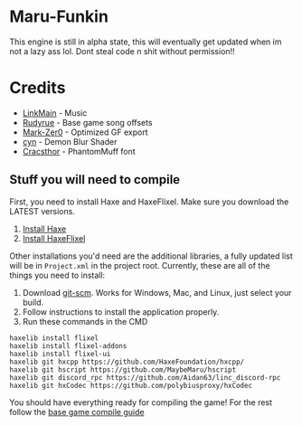 # Maru-Funkin

This engine is still in alpha state, this will eventually get updated when im not a lazy ass lol. Dont steal code n shit without permission!!

# Credits
* [LinkMain](https://www.youtube.com/@uppybuppy) - Music
* [Rudyrue](https://www.youtube.com/@rudyrue3694) - Base game song offsets
* [Mark-Zer0](https://twitter.com/MarkimusZer0) - Optimized GF export
* [cyn](https://twitter.com/cyn0x8) - Demon Blur Shader
* [Cracsthor](https://gamebanana.com/members/1844732) - PhantomMuff font

## Stuff you will need to compile

First, you need to install Haxe and HaxeFlixel. Make sure you download the LATEST versions.

1. [Install Haxe](https://haxe.org/download/)
2. [Install HaxeFlixel](https://haxeflixel.com/documentation/install-haxeflixel/)

Other installations you'd need are the additional libraries, a fully updated list will be in `Project.xml` in the project root. Currently, these are all of the things you need to install:

1. Download [git-scm](https://git-scm.com/downloads). Works for Windows, Mac, and Linux, just select your build.
2. Follow instructions to install the application properly.
3. Run these commands in the CMD

```
haxelib install flixel
haxelib install flixel-addons
haxelib install flixel-ui
haxelib git hxcpp https://github.com/HaxeFoundation/hxcpp/
haxelib git hscript https://github.com/MaybeMaru/hscript
haxelib git discord_rpc https://github.com/Aidan63/linc_discord-rpc
haxelib git hxCodec https://github.com/polybiusproxy/hxCodec
```
You should have everything ready for compiling the game!
For the rest follow the [base game compile guide](https://github.com/FunkinCrew/Funkin#compiling-game)
